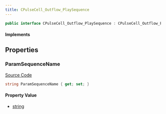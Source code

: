 ```yaml
---
title: CPulseCell_Outflow_PlaySequence
---
```


```csharp
public interface CPulseCell_Outflow_PlaySequence : CPulseCell_Outflow_PlaySceneBase, CPulseCell_BaseYieldingInflow, CPulseCell_BaseFlow, CPulseCell_Base, ISchemaClass<CPulseCell_Base>, ISchemaClass<CPulseCell_BaseFlow>, ISchemaClass<CPulseCell_BaseYieldingInflow>, ISchemaClass<CPulseCell_Outflow_PlaySceneBase>, ISchemaClass<CPulseCell_Outflow_PlaySequence>, ISchemaField, ISchemaClass, INativeHandle
```

#### Implements

## Properties

### ParamSequenceName

[Source Code](https://github.com/swiftly-solution/swiftlys2/blob/beta/managed/src/SwiftlyS2.Generated/Schemas/Interfaces/CPulseCell_Outflow_PlaySequence.cs#L16)

```csharp
string ParamSequenceName { get; set; }
```

#### Property Value

- [string](https://learn.microsoft.com/dotnet/api/system.string)

